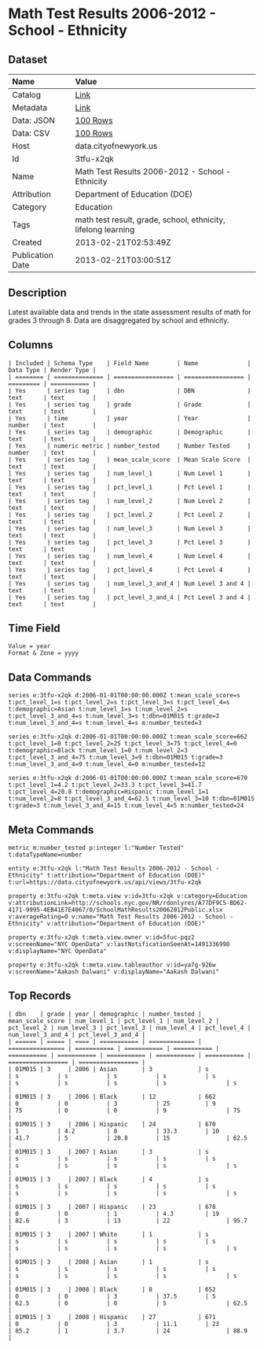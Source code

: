 # Math Test Results 2006-2012 - School - Ethnicity

## Dataset

| Name | Value |
| :--- | :---- |
| Catalog | [Link](https://catalog.data.gov/dataset/math-test-results-2006-2012-school-ethnicity-3a32c) |
| Metadata | [Link](https://data.cityofnewyork.us/api/views/3tfu-x2qk) |
| Data: JSON | [100 Rows](https://data.cityofnewyork.us/api/views/3tfu-x2qk/rows.json?max_rows=100) |
| Data: CSV | [100 Rows](https://data.cityofnewyork.us/api/views/3tfu-x2qk/rows.csv?max_rows=100) |
| Host | data.cityofnewyork.us |
| Id | 3tfu-x2qk |
| Name | Math Test Results 2006-2012 - School - Ethnicity |
| Attribution | Department of Education (DOE) |
| Category | Education |
| Tags | math test result, grade, school, ethnicity, lifelong learning |
| Created | 2013-02-21T02:53:49Z |
| Publication Date | 2013-02-21T03:00:51Z |

## Description

Latest available data and trends in the state assessment results of math for grades 3 through 8. Data are disaggregated by school and ethnicity.

## Columns

```ls
| Included | Schema Type    | Field Name        | Name              | Data Type | Render Type |
| ======== | ============== | ================= | ================= | ========= | =========== |
| Yes      | series tag     | dbn               | DBN               | text      | text        |
| Yes      | series tag     | grade             | Grade             | text      | text        |
| Yes      | time           | year              | Year              | number    | text        |
| Yes      | series tag     | demographic       | Demographic       | text      | text        |
| Yes      | numeric metric | number_tested     | Number Tested     | number    | text        |
| Yes      | series tag     | mean_scale_score  | Mean Scale Score  | text      | text        |
| Yes      | series tag     | num_level_1       | Num Level 1       | text      | text        |
| Yes      | series tag     | pct_level_1       | Pct Level 1       | text      | text        |
| Yes      | series tag     | num_level_2       | Num Level 2       | text      | text        |
| Yes      | series tag     | pct_level_2       | Pct Level 2       | text      | text        |
| Yes      | series tag     | num_level_3       | Num Level 3       | text      | text        |
| Yes      | series tag     | pct_level_3       | Pct Level 3       | text      | text        |
| Yes      | series tag     | num_level_4       | Num Level 4       | text      | text        |
| Yes      | series tag     | pct_level_4       | Pct Level 4       | text      | text        |
| Yes      | series tag     | num_level_3_and_4 | Num Level 3 and 4 | text      | text        |
| Yes      | series tag     | pct_level_3_and_4 | Pct Level 3 and 4 | text      | text        |
```

## Time Field

```ls
Value = year
Format & Zone = yyyy
```

## Data Commands

```ls
series e:3tfu-x2qk d:2006-01-01T00:00:00.000Z t:mean_scale_score=s t:pct_level_1=s t:pct_level_2=s t:pct_level_3=s t:pct_level_4=s t:demographic=Asian t:num_level_1=s t:num_level_2=s t:pct_level_3_and_4=s t:num_level_3=s t:dbn=01M015 t:grade=3 t:num_level_3_and_4=s t:num_level_4=s m:number_tested=3

series e:3tfu-x2qk d:2006-01-01T00:00:00.000Z t:mean_scale_score=662 t:pct_level_1=0 t:pct_level_2=25 t:pct_level_3=75 t:pct_level_4=0 t:demographic=Black t:num_level_1=0 t:num_level_2=3 t:pct_level_3_and_4=75 t:num_level_3=9 t:dbn=01M015 t:grade=3 t:num_level_3_and_4=9 t:num_level_4=0 m:number_tested=12

series e:3tfu-x2qk d:2006-01-01T00:00:00.000Z t:mean_scale_score=670 t:pct_level_1=4.2 t:pct_level_2=33.3 t:pct_level_3=41.7 t:pct_level_4=20.8 t:demographic=Hispanic t:num_level_1=1 t:num_level_2=8 t:pct_level_3_and_4=62.5 t:num_level_3=10 t:dbn=01M015 t:grade=3 t:num_level_3_and_4=15 t:num_level_4=5 m:number_tested=24
```

## Meta Commands

```ls
metric m:number_tested p:integer l:"Number Tested" t:dataTypeName=number

entity e:3tfu-x2qk l:"Math Test Results 2006-2012 - School - Ethnicity" t:attribution="Department of Education (DOE)" t:url=https://data.cityofnewyork.us/api/views/3tfu-x2qk

property e:3tfu-x2qk t:meta.view v:id=3tfu-x2qk v:category=Education v:attributionLink=http://schools.nyc.gov/NR/rdonlyres/A77DF9C5-BD62-4171-9995-4EB41E7E4067/0/SchoolMathResults20062012Public.xlsx v:averageRating=0 v:name="Math Test Results 2006-2012 - School - Ethnicity" v:attribution="Department of Education (DOE)"

property e:3tfu-x2qk t:meta.view.owner v:id=5fuc-pqz2 v:screenName="NYC OpenData" v:lastNotificationSeenAt=1491336998 v:displayName="NYC OpenData"

property e:3tfu-x2qk t:meta.view.tableauthor v:id=ya7g-926w v:screenName="Aakash Dalwani" v:displayName="Aakash Dalwani"
```

## Top Records

```ls
| dbn    | grade | year | demographic | number_tested | mean_scale_score | num_level_1 | pct_level_1 | num_level_2 | pct_level_2 | num_level_3 | pct_level_3 | num_level_4 | pct_level_4 | num_level_3_and_4 | pct_level_3_and_4 | 
| ====== | ===== | ==== | =========== | ============= | ================ | =========== | =========== | =========== | =========== | =========== | =========== | =========== | =========== | ================= | ================= | 
| 01M015 | 3     | 2006 | Asian       | 3             | s                | s           | s           | s           | s           | s           | s           | s           | s           | s                 | s                 | 
| 01M015 | 3     | 2006 | Black       | 12            | 662              | 0           | 0           | 3           | 25          | 9           | 75          | 0           | 0           | 9                 | 75                | 
| 01M015 | 3     | 2006 | Hispanic    | 24            | 670              | 1           | 4.2         | 8           | 33.3        | 10          | 41.7        | 5           | 20.8        | 15                | 62.5              | 
| 01M015 | 3     | 2007 | Asian       | 3             | s                | s           | s           | s           | s           | s           | s           | s           | s           | s                 | s                 | 
| 01M015 | 3     | 2007 | Black       | 4             | s                | s           | s           | s           | s           | s           | s           | s           | s           | s                 | s                 | 
| 01M015 | 3     | 2007 | Hispanic    | 23            | 678              | 0           | 0           | 1           | 4.3         | 19          | 82.6        | 3           | 13          | 22                | 95.7              | 
| 01M015 | 3     | 2007 | White       | 1             | s                | s           | s           | s           | s           | s           | s           | s           | s           | s                 | s                 | 
| 01M015 | 3     | 2008 | Asian       | 1             | s                | s           | s           | s           | s           | s           | s           | s           | s           | s                 | s                 | 
| 01M015 | 3     | 2008 | Black       | 8             | 652              | 0           | 0           | 3           | 37.5        | 5           | 62.5        | 0           | 0           | 5                 | 62.5              | 
| 01M015 | 3     | 2008 | Hispanic    | 27            | 671              | 0           | 0           | 3           | 11.1        | 23          | 85.2        | 1           | 3.7         | 24                | 88.9              | 
```
